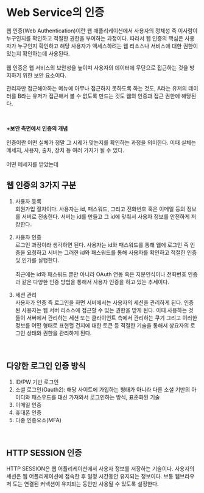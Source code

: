 # Web Service의 인증
웹 인증(Web Authentication)이란 웹 애플리케이션에서 사용자의 정체성 즉 이사람이 누구인지를 확인하고 적절한 권한을 부여하는 과정이다.
따라서 웹 인증의 핵심은 사용자가 누구인지 확인하고 해당 사용자가 액세스하려는 웹 리소스나 서비스에 대한 권한이 있는지 확인하는데 사용된다. 
<br><br>
웹 인증은 웹 서비스의 보안성을 높이며 사용자의 데이터에 무단으로 접근하는 것을 방지하기 위한 보안 요소이다.

관리자만 접근해야하는 메뉴에 아무나 접근하지 못하도록 하는 것도, A라는 유저의 데이터를 B라는 유저가 접근해서 볼 수 없도록 만드는 것도 웹의 인증과 접근 권한에 해당된다.

<br> 

**+보안 측면에서 인증의 개념**
<br><br>
인증이란 어떤 실체가 정말 그 시레가 맞는지를 확인하는 과정을 의미한다.
이때 실체는 메세지, 사용자, 출처, 장치 등 여러 가지가 될 수 있다.
<br><br>
어떤 메세지를 받았는데 



## 웹 인증의 3가지 구분

1. 사용자 등록 <br>
회원가입 절차이다.
사용자는 id, 패스워드, 그리고 전화번호 혹은 이메일 등의 정보를 서버로 전송한다.
서버는 id를 만들고 그 id에 맞춰서 사용자 정보를 안전하게 저장한다.

2. 사용자 인증<br>
로그인 과정이라 생각하면 된다.
사용자는 id와 패스워드를 통해 웹에 로그인 즉 인증을 요청하고 서버는 그러한 id와 패스워드를 통해 사용자를 확인하고 적절한 인증 및 인가를 실행한다.
<br><br>
최근에는 id와 패스워드 뿐만 아니라 OAuth 연동 혹은 지문인식이나 전화번호 인증과 같은 다양한 인증 방법을 통해서 사용자 인증을 하고 있는 추세이다.

3. 세션 관리<br>
사용자가 인증 즉 로그인을 하면 서버에서는 사용자의 세션을 관리하게 된다.
인증된 사용자는 웹 서버 리소스에 접근할 수 있는 권한을 받게 된다.
이때 사용하는 것들이 서버에서 관리하는 세션 또는 클라이언트 측에서 관리하는 쿠기 그리고 이러한 정보를 어떤 형태로 표현헐 건지에 대한 토큰 등 적절한 기술을 통해서 상요자의 로그인 상태와 권한을 관리하게 된다.

<br>

## 다양한 로그인 인증 방식
1. ID/PW 기반 로그인
2. 소셜 로그인(Oauth2): 해당 사이트에 가입하는 형태가 아니라 다른 소셜 기반의 아이디와 패스우드를 대신 가져와서 로그인하는 방식, 표준화된 기술
3. 이메일 인증
4. 휴대폰 인증
5. 다중 인증요소(MFA)

<br>

## HTTP SESSION 인증
HTTP SESSION은 웹 어플리케이션에서 사용자 정보를 저장하는 기술이다.
사용자의 세션은 웹 어플리케이션에 접속한 후 일정 시간동안 유지되는 정보이다.
보통 웹브라우저 도는 연결된 커넥션이 유지되는 동안만 사용될 수 있도록 설정한다.
